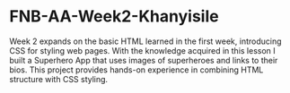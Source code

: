 # FNB-AA-Week2-Khanyisile
Week 2 expands on the basic HTML learned in the first week, introducing CSS for styling web pages.
With the knowledge acquired in this lesson I built a Superhero App that uses images of superheroes and links to their bios. This project provides hands-on experience in combining HTML structure with CSS styling.
